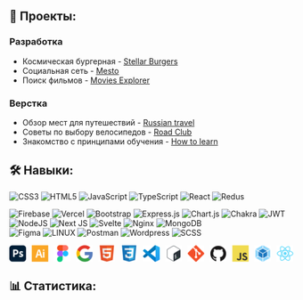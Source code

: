 ## 📂 Проекты:

### Разработка
- Космическая бургерная - [Stellar Burgers](https://github.com/artAndreeva/react-burger)
- Социальная сеть - [Mesto](https://github.com/artAndreeva/react-mesto-auth)
- Поиск фильмов - [Movies Explorer](https://github.com/artAndreeva/movies-explorer-frontend)

### Верстка
- Обзор мест для путешествий - [Russian travel](https://github.com/artAndreeva/russian-travel)
- Советы по выбору велосипедов - [Road Club](https://github.com/artAndreeva/RoadClub)
- Знакомство с принципами обучения - [How to learn](https://github.com/artAndreeva/how-to-learn)

## 🛠️ Навыки:
![CSS3](https://img.shields.io/badge/css3-%231572B6.svg?style=flat-square&logo=css3&logoColor=white) 
![HTML5](https://img.shields.io/badge/html5-%23E34F26.svg?style=flat-square&logo=html5&logoColor=white) 
![JavaScript](https://img.shields.io/badge/javascript-%23323330.svg?style=flat-square&logo=Javascript&logoColor=%23F7DF1E) 
![TypeScript](https://shields.io/badge/TypeScript-3178C6?logo=TypeScript&logoColor=FFF&style=flat-square)
![React](https://img.shields.io/badge/react-%2320232a.svg?style=flat-square&logo=react&logoColor=%2361DAFB)
![Redus](https://img.shields.io/badge/redus-%2320232a.svg?style=flat-square&logo=redux&logoColor=%2361DAFB)


![Firebase](https://img.shields.io/badge/firebase-%23039BE5.svg?style=flat-square&logo=firebase) 
![Vercel](https://img.shields.io/badge/vercel-%23000000.svg?style=flat-square&logo=vercel&logoColor=white) 
![Bootstrap](https://img.shields.io/badge/bootstrap-%23563D7C.svg?style=flat-square&logo=bootstrap&logoColor=white) 
![Express.js](https://img.shields.io/badge/express.js-%23404d59.svg?style=flat-square&logo=express&logoColor=%2361DAFB) 
![Chart.js](https://img.shields.io/badge/chart.js-F5788D.svg?style=flat-square&logo=chart.js&logoColor=white) 
![Chakra](https://img.shields.io/badge/chakra-%234ED1C5.svg?style=flat-square&logo=chakraui&logoColor=white) 
![JWT](https://img.shields.io/badge/JWT-black?style=flat-square&logo=JSON%20web%20tokens) 
![NodeJS](https://img.shields.io/badge/node.js-6DA55F?style=flat-square&logo=node.js&logoColor=white) 
![Next JS](https://img.shields.io/badge/Next-black?style=flat-square&logo=next.js&logoColor=white) 
![Svelte](https://img.shields.io/badge/svelte-%23f1413d.svg?style=flat-square&logo=svelte&logoColor=white) 
![Nginx](https://img.shields.io/badge/nginx-%23009639.svg?style=flat-square&logo=nginx&logoColor=white) 
![MongoDB](https://img.shields.io/badge/MongoDB-%234ea94b.svg?style=flat-square&logo=mongodb&logoColor=white) 	
![Figma](https://img.shields.io/badge/figma-%23F24E1E.svg?style=flat-square&logo=figma&logoColor=white) 
![LINUX](https://img.shields.io/badge/Linux-FCC624?style=flat-square&logo=linux&logoColor=black) 
![Postman](https://img.shields.io/badge/Postman-FF6C37?style=flat-square&logo=postman&logoColor=white) 
![Wordpress](https://shields.io/badge/Wordpress-3159C6?logo=Wordpress&logoColor=FFF&style=flat-square) 
![SCSS](https://img.shields.io/badge/sass-C85F9D.svg?style=flat-square&logo=sass&logoColor=white)


<div style="display:flex; gap: 10px;">
  <img src="https://github.com/devicons/devicon/blob/master/icons/photoshop/photoshop-plain.svg" title="Photoshop" alt="Photoshop" width="30" height="30">
  <img src="https://github.com/devicons/devicon/blob/master/icons/illustrator/illustrator-plain.svg" title="Illustrator" alt="Illustrator" width="30" height="30">
  <img src="https://github.com/devicons/devicon/blob/master/icons/figma/figma-original.svg" title="Figma" alt="Figma" width="30" height="30">
  <img src="https://github.com/devicons/devicon/blob/master/icons/google/google-original.svg" title="Google Chrome" alt="Google Chrome" width="30" height="30">
  <img src="https://github.com/devicons/devicon/blob/master/icons/html5/html5-original.svg" title="HTML5" alt="HTML5" width="30" height="30">
  <img src="https://github.com/devicons/devicon/blob/master/icons/css3/css3-original.svg" title="CSS3" alt="CSS3" width="30" height="30">
  <img src="https://github.com/devicons/devicon/blob/master/icons/vscode/vscode-original.svg" title="VSCode" alt="VSCode" width="30" height="30">
  <img src="https://github.com/devicons/devicon/blob/master/icons/bash/bash-original.svg" title="Bash" alt="Bash" width="30" height="30">
  <img src="https://github.com/devicons/devicon/blob/master/icons/git/git-original.svg" title="Git" alt="Git" width="30" height="30">
  <img src="https://github.com/devicons/devicon/blob/master/icons/github/github-original.svg" title="GitHub" alt="GitHub" width="30" height="30">
  <img src="https://github.com/devicons/devicon/blob/master/icons/javascript/javascript-original.svg" title="JavaScript" alt="JavaScript" width="30" height="30">
  <img src="https://github.com/devicons/devicon/blob/master/icons/webpack/webpack-original.svg" title="Webpack" alt="Webpack" width="30" height="30">
  <img src="https://github.com/devicons/devicon/blob/master/icons/react/react-original.svg" title="Webpack" alt="Webpack" width="30" height="30">
</div>

## 📊 Статистика:

<!--
## :fire: Статистика:

[![codewars](https://www.codewars.com/users/artAndreeva/badges/large)](https://www.codewars.com/users/artAndreeva)
-->

<!--
### Hi there 👋
**artAndreeva/artAndreeva** is a ✨ _special_ ✨ repository because its `README.md` (this file) appears on your GitHub profile.

Here are some ideas to get you started:

- 🔭 I’m currently working on ...
- 🌱 I’m currently learning ...
- 👯 I’m looking to collaborate on ...
- 🤔 I’m looking for help with ...
- 💬 Ask me about ...
- 📫 How to reach me: ...
- 😄 Pronouns: ...
- ⚡ Fun fact: ...
-->
